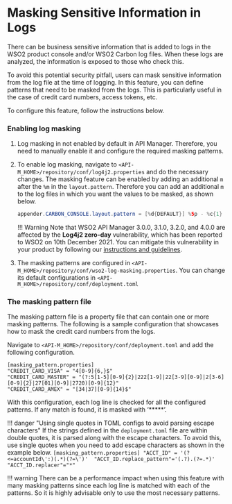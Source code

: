 # Masking Sensitive Information in Logs

There can be business sensitive information that is added to logs in the WSO2 product console and/or WSO2 Carbon log files. When these logs are analyzed, the information is exposed to those who check this.

To avoid this potential security pitfall, users can mask sensitive information from the log file at the time of logging. In this feature, you can define patterns that need to be masked from the logs. This is particularly useful in the case of credit card numbers, access tokens, etc.

To configure this feature, follow the instructions below.

### Enabling log masking

1. Log masking in not enabled by default in API Manager. Therefore, you need to manually enable it and configure the required masking patterns. 

2. To enable log masking, navigate to `<API-M_HOME>/repository/conf/log4j2.properties` and do the necessary changes. The masking feature can be enabled by adding an additional `m` after the `%m` in the `layout.pattern`. Therefore you can add an additional `m` to the log files in which you want the values to be masked, as shown below.

    ```java
    appender.CARBON_CONSOLE.layout.pattern = [%d{DEFAULT}] %5p - %c{1} %mm%n
    ```

    !!! Warning
    Note that WSO2 API Manager 3.0.0, 3.1.0, 3.2.0, and 4.0.0 are affected by the **Log4j2 zero-day** vulnerability, which has been reported to WSO2 on 10th December 2021. You can mitigate this vulnerability in your product by following our [instructions and guidelines](https://docs.wso2.com/pages/viewpage.action?pageId=180948677). 
 
3. The masking patterns are configured in `<API-M_HOME>/repository/conf/wso2-log-masking.properties`. You can change its default configurations in `<API-M_HOME>/repository/conf/deployment.toml`

### The masking pattern file

The masking pattern file is a property file that can contain one or more masking patterns. The following is a sample configuration that showcases how to mask the credit card numbers from the logs.

Navigate to `<API-M_HOME>/repository/conf/deployment.toml` and add the following configuration.

```properties
[masking_pattern.properties]
"CREDIT_CARD_VISA" = "4[0-9]{6,}$"
"CREDIT_CARD_MASTER" = "(?:5[1-5][0-9]{2}|222[1-9]|22[3-9][0-9]|2[3-6][0-9]{2}|27[01][0-9]|2720)[0-9]{12}"
"CREDIT_CARD_AMEX" = "[34|37][0-9]{14}$"
```

With this configuration, each log line is checked for all the configured patterns. If any match is found, it is masked with ‘\*\*\*\*\*’.

!!! danger "Using single quotes in TOML configs to avoid parsing escape characters"
    If the strings defined in the `deployment.toml` file are within double quotes, it is parsed along with the escape characters. To avoid this, use single quotes when you need to add escape characters as shown in the example below.
    ```
    [masking_pattern.properties]
    "ACCT_ID" = '(?<=accountId\':)(.*)(?=\')' 
    "ACCT_ID.replace_pattern"='(.?).(?=.*)'
    "ACCT_ID.replacer"="*"
    ```

!!! warning
    There can be a performance impact when using this feature with many masking patterns since each log line is matched with each of the patterns. So it is highly advisable only to use the most necessary patterns.
